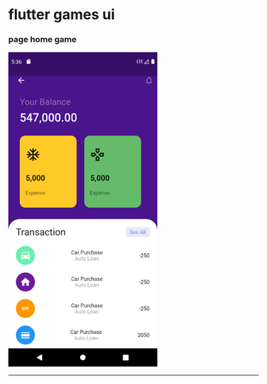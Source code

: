 
<h1> flutter games ui</h1>

<h3> page home game </h3>
<img src="https://github.com/abenkoula71/flutter-game-ui/blob/main/Screenshot_1633671495.png" width="300" />
<hr>
